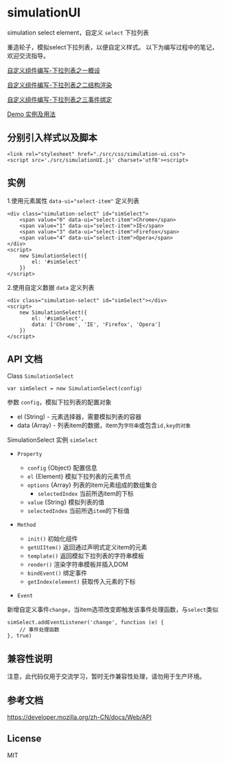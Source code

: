 # simulationUI
simulation select element，自定义 `select` 下拉列表

重造轮子，模拟select下拉列表，以便自定义样式。
以下为编写过程中的笔记，欢迎交流指导。

[自定义组件编写-下拉列表之一概设](https://github.com/loshafee/simulationUI/blob/master/docs/自定义组件编写-下拉列表之一概设.md)

[自定义组件编写-下拉列表之二结构渲染](https://github.com/loshafee/simulationUI/blob/master/docs/自定义组件编写-下拉列表之二结构渲染.md)

[自定义组件编写-下拉列表之三事件绑定](https://github.com/loshafee/simulationUI/blob/master/docs/自定义组件编写-下拉列表之三事件绑定.md)

[Demo 实例及用法](https://loshafee.github.io/simulationUI/)


## 分别引入样式以及脚本
    <link rel="stylesheet" href="./src/css/simulation-ui.css">
    <script src='./src/simulationUI.js' charset='utf8'><script>

## 实例
1.使用元素属性 `data-ui="select-item"` 定义列表

    <div class="simulation-select" id="simSelect">
        <span value="0" data-ui="select-item">Chrome</span>
        <span value="1" data-ui="select-item">IE</span>
        <span value="3" data-ui="select-item">Firefox</span>
        <span value="4" data-ui="select-item">Opera</span>
    </div>
    <script>
        new SimulationSelect({
            el: '#simSelect'
        })
    </script>


2.使用自定义数据 `data` 定义列表
    
    <div class="simulation-select" id="simSelect"></div>
    <script>
        new SimulationSelect({
            el: '#simSelect',
            data: ['Chrome', 'IE', 'Firefox', 'Opera']
        })
    </script>

## API 文档

Class `SimulationSelect`

    var simSelect = new SimulationSelect(config)

参数 `config`，模拟下拉列表的配置对象
- el (String) - 元素选择器，需要模拟列表的容器
- data (Array) - 列表item的数据，item为`字符串`或包含`id,key的对象`

SimulationSelect 实例 `simSelect`
- `Property`
    - `config` {Object} 配置信息
    - `el` {Element} 模拟下拉列表的元素节点
    - `options` {Array} 列表的item元素组成的数组集合
        - `selectedIndex` 当前所选item的下标
    - `value` {String} 模拟列表的值
    - `selectedIndex` 当前所选`item`的下标值

- `Method`
    - `init()` 初始化组件
    - `getUIItem()` 返回通过声明式定义item的元素
    - `template()` 返回模拟下拉列表的字符串模板
    -  `render()` 渲染字符串模板并插入DOM
    - `bindEvent()` 绑定事件
    - `getIndex(element)`  获取传入元素的下标
- `Event`

新增自定义事件`change`，当item选项改变即触发该事件处理函数，与`select`类似

    simSelect.addEventListener('change', function (e) {
        // 事件处理函数
    }, true)
    
## 兼容性说明
注意，此代码仅用于交流学习，暂时无作兼容性处理，请勿用于生产环境。

## 参考文档

https://developer.mozilla.org/zh-CN/docs/Web/API

## License
MIT
